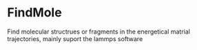 # FindMole
Find molecular structrues or fragments in the energetical matrial trajectories, mainly suport the lammps software
